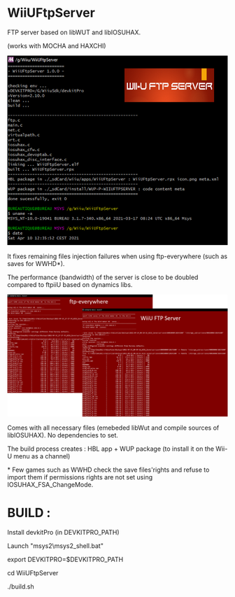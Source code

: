 # WiiUFtpServer
FTP server based on libWUT and libIOSUHAX.

(works with MOCHA and HAXCHI)

<p align="center">
  <img src="WiiUFtpServer.png">
</p>


It fixes remaining files injection failures when using ftp-everywhere (such as saves for WWHD*).

The performance (bandwidth) of the server is close to be doubled compared to ftpiiU based on dynamics libs.

<p align="center">
  <img src="bandwith.png">
</p>

Comes with all necessary files (emebeded libWut and compile sources of libIOSUHAX). 
No dependencies to set.

The build process creates : HBL app + WUP package (to install it on the Wii-U menu as a channel)

\* Few games such as WWHD check the save files'rights and refuse to import them if permissions rights are not set using IOSUHAX_FSA_ChangeMode.

#
# BUILD :

Install devkitPro (in DEVKITPRO_PATH)

Launch "msys2\msys2_shell.bat"

export DEVKITPRO=$DEVKITPRO_PATH

cd WiiUFtpServer

./build.sh

